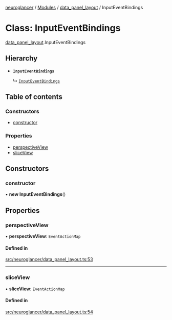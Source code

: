 [neuroglancer](../README.md) / [Modules](../modules.md) / [data\_panel\_layout](../modules/data_panel_layout.md) / InputEventBindings

# Class: InputEventBindings

[data_panel_layout](../modules/data_panel_layout.md).InputEventBindings

## Hierarchy

- **`InputEventBindings`**

  ↳ [`InputEventBindings`](viewer.InputEventBindings.md)

## Table of contents

### Constructors

- [constructor](data_panel_layout.InputEventBindings.md#constructor)

### Properties

- [perspectiveView](data_panel_layout.InputEventBindings.md#perspectiveview)
- [sliceView](data_panel_layout.InputEventBindings.md#sliceview)

## Constructors

### constructor

• **new InputEventBindings**()

## Properties

### perspectiveView

• **perspectiveView**: `EventActionMap`

#### Defined in

[src/neuroglancer/data_panel_layout.ts:53](https://github.com/ActiveBrainAtlas2/neuroglancer/blob/285e65d7/src/neuroglancer/data_panel_layout.ts#L53)

___

### sliceView

• **sliceView**: `EventActionMap`

#### Defined in

[src/neuroglancer/data_panel_layout.ts:54](https://github.com/ActiveBrainAtlas2/neuroglancer/blob/285e65d7/src/neuroglancer/data_panel_layout.ts#L54)
